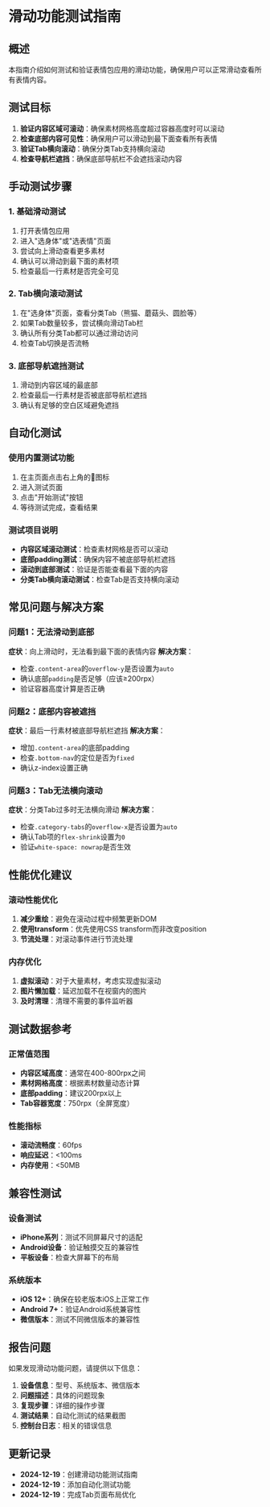 # 滑动功能测试指南

## 概述
本指南介绍如何测试和验证表情包应用的滑动功能，确保用户可以正常滑动查看所有表情内容。

## 测试目标
1. **验证内容区域可滚动**：确保素材网格高度超过容器高度时可以滚动
2. **检查底部内容可见性**：确保用户可以滑动到最下面查看所有表情
3. **验证Tab横向滚动**：确保分类Tab支持横向滚动
4. **检查导航栏遮挡**：确保底部导航栏不会遮挡滚动内容

## 手动测试步骤

### 1. 基础滑动测试
1. 打开表情包应用
2. 进入"选身体"或"选表情"页面
3. 尝试向上滑动查看更多素材
4. 确认可以滑动到最下面的素材项
5. 检查最后一行素材是否完全可见

### 2. Tab横向滚动测试
1. 在"选身体"页面，查看分类Tab（熊猫、蘑菇头、圆脸等）
2. 如果Tab数量较多，尝试横向滑动Tab栏
3. 确认所有分类Tab都可以通过滑动访问
4. 检查Tab切换是否流畅

### 3. 底部导航遮挡测试
1. 滑动到内容区域的最底部
2. 检查最后一行素材是否被底部导航栏遮挡
3. 确认有足够的空白区域避免遮挡

## 自动化测试

### 使用内置测试功能
1. 在主页面点击右上角的🧪图标
2. 进入测试页面
3. 点击"开始测试"按钮
4. 等待测试完成，查看结果

### 测试项目说明
- **内容区域滚动测试**：检查素材网格是否可以滚动
- **底部padding测试**：确保内容不被底部导航栏遮挡
- **滚动到底部测试**：验证是否能查看最下面的内容
- **分类Tab横向滚动测试**：检查Tab是否支持横向滚动

## 常见问题与解决方案

### 问题1：无法滑动到底部
**症状**：向上滑动时，无法看到最下面的表情内容
**解决方案**：
- 检查`.content-area`的`overflow-y`是否设置为`auto`
- 确认底部`padding`是否足够（应该≥200rpx）
- 验证容器高度计算是否正确

### 问题2：底部内容被遮挡
**症状**：最后一行素材被底部导航栏遮挡
**解决方案**：
- 增加`.content-area`的底部padding
- 检查`.bottom-nav`的定位是否为`fixed`
- 确认z-index设置正确

### 问题3：Tab无法横向滚动
**症状**：分类Tab过多时无法横向滑动
**解决方案**：
- 检查`.category-tabs`的`overflow-x`是否设置为`auto`
- 确认Tab项的`flex-shrink`设置为`0`
- 验证`white-space: nowrap`是否生效

## 性能优化建议

### 滚动性能优化
1. **减少重绘**：避免在滚动过程中频繁更新DOM
2. **使用transform**：优先使用CSS transform而非改变position
3. **节流处理**：对滚动事件进行节流处理

### 内存优化
1. **虚拟滚动**：对于大量素材，考虑实现虚拟滚动
2. **图片懒加载**：延迟加载不在视窗内的图片
3. **及时清理**：清理不需要的事件监听器

## 测试数据参考

### 正常值范围
- **内容区域高度**：通常在400-800rpx之间
- **素材网格高度**：根据素材数量动态计算
- **底部padding**：建议200rpx以上
- **Tab容器宽度**：750rpx（全屏宽度）

### 性能指标
- **滚动流畅度**：60fps
- **响应延迟**：<100ms
- **内存使用**：<50MB

## 兼容性测试

### 设备测试
- **iPhone系列**：测试不同屏幕尺寸的适配
- **Android设备**：验证触摸交互的兼容性
- **平板设备**：检查大屏幕下的布局

### 系统版本
- **iOS 12+**：确保在较老版本iOS上正常工作
- **Android 7+**：验证Android系统兼容性
- **微信版本**：测试不同微信版本的兼容性

## 报告问题

如果发现滑动功能问题，请提供以下信息：
1. **设备信息**：型号、系统版本、微信版本
2. **问题描述**：具体的问题现象
3. **复现步骤**：详细的操作步骤
4. **测试结果**：自动化测试的结果截图
5. **控制台日志**：相关的错误信息

## 更新记录
- **2024-12-19**：创建滑动功能测试指南
- **2024-12-19**：添加自动化测试功能
- **2024-12-19**：完成Tab页面布局优化
